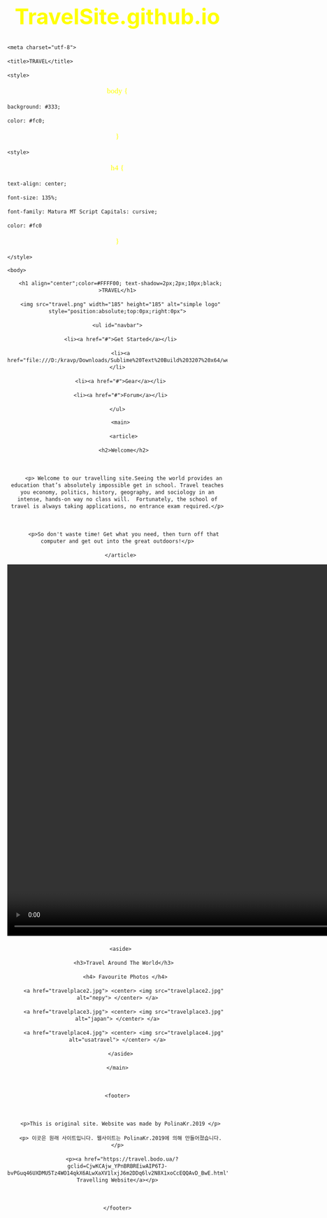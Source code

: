 # TravelSite.github.io
<html>
  <head>

    <meta charset="utf-8">

    <title>TRAVEL</title>

    <style>

   body {

    background: #333; 

    color: #fc0; 

   }

  </style>

   <style>

      #navbar {

        margin: 0;

        padding: 0;

        list-style-type: none;

        border: 5px solid #0066FF;

        border-radius: 22px 5px;

        width: 1315px;

        text-align: center;

        background-color: #33ADFF;

      }

      #navbar li { display: inline; }

      #navbar a {

        color: #fff;

        padding: 5px 10px;

        text-decoration: none;

        font-weight: bold;

        display: inline-block;

        width: 125px;

      }

      #navbar a:hover {

        border-radius: 22px 5px;

        background-color: #0066FF;

      }

    </style>

 <style>

    h1 { 

      text-align: center;

      font-size: 350%; 

      font-family: Cinzel Decorative: cursive; 

      color: #FFFF00;

       }

    </style>

 <style>

  h2 {

    text-align: center;

    font-size: 220%;

    font-family: Matura MT Script Capitals: cursive;

    color: #fc0

  }

    </style>

  <style>

  h3 {

    text-align: center;

    font-size: 190%;

    font-family: Matura MT Script Capitals: cursive;

    color: #fc0

  }

    </style>

    <style>

  h4 {

    text-align: center;

    font-size: 135%;

    font-family: Matura MT Script Capitals: cursive;

    color: #fc0

  }

    </style>

  <style>

    p {

      text-align: center;

      font-size: 125%;

      font-family: Times New Roman;

      color:#FFFF00;

    }

  </style>
</head>

   <body>

    <body>

  <header>

      <h1 align="center";color=#FFFF00; text-shadow=2px;2px;10px;black; >TRAVEL</h1>

      <img src="travel.png" width="185" height="185" alt="simple logo" style="position:absolute;top:0px;right:0px">

    <ul id="navbar">

      <li><a href="#">Get Started</a></li>

      <li><a href="file:///D:/kravp/Downloads/Sublime%20Text%20Build%203207%20x64/website/photos.html">Photos</a></li>

      <li><a href="#">Gear</a></li>

      <li><a href="#">Forum</a></li>

    </ul>

 </body>

      <main>

        <article>

        <h2>Welcome</h2>



        <p> Welcome to our travelling site.Seeing the world provides an education that’s absolutely impossible get in school. Travel teaches you economy, politics, history, geography, and sociology in an intense, hands-on way no class will.  Fortunately, the school of travel is always taking applications, no entrance exam required.</p>



        <p>So don't waste time! Get what you need, then turn off that computer and get out into the great outdoors!</p>

      </article>

  <center><video width="1320" height="850" controls="controls" autoplay>

   <source src="travelaroundtheworld.mp4" type='video/mp4; codecs="avc1.42E01E, mp4a.40.2"'>

  </video></center>

      <aside>

        <h3>Travel Around The World</h3>

         <h4> Favourite Photos </h4>

        <a href="travelplace2.jpg"> <center> <img src="travelplace2.jpg" alt="перу"> </center> </a>

        <a href="travelplace3.jpg"> <center> <img src="travelplace3.jpg" alt="japan"> </center> </a>

        <a href="travelplace4.jpg"> <center> <img src="travelplace4.jpg" alt="usatravel"> </center> </a>

      </aside>

    </main>



    <footer>



      <p>This is original site. Website was made by PolinaKr.2019 </p>

      <p> 이곳은 원래 사이트입니다. 웹사이트는 PolinaKr.2019에 의해 만들어졌습니다. </p>

       <p><a href="https://travel.bodo.ua/?gclid=CjwKCAjw_YPnBRBREiwAIP6TJ-bvPGuq46UXDMU5Tz4WO14qkX6ALwXaXV1lxjJ6m2DDq6lv2N8X1xoCcEQQAvD_BwE.html">Ukrainian Travelling Website</a></p>



    </footer>



  </body>

</html>
